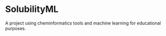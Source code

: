 # SolubilityML
A project using cheminformatics tools and machine learning for educational purposes.
